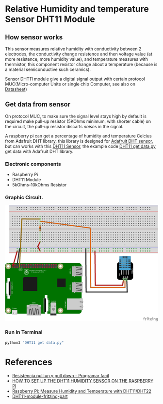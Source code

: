 # Relative Humidity and temperature Sensor DHT11 Module
## How sensor works
This sensor measures relative humidity with conductivity between 2 electrodes, the conductivity change resistence and then voltage value (at more resistence, more humidity value), and temperature measures with thermistor, this component resistor change about a temperature (because is a material semiconductive such ceramics).

Sensor DHT11 module give a digital signal output with certain protocol MUC(Micro-computer Unite or single chip Computer, see also on [Datasheet](https://www.mouser.com/ds/2/758/DHT11-Technical-Data-Sheet-Translated-Version-1143054.pdf))

## Get data from sensor
On protocol MUC, to make sure the signal level stays high by default is required make pull-up resistor (5KOhms minimum, with shorter cable) on the circuit, the pull-up resistor discarts *noises* in the signal. 

A raspberry pi can get a percentage of humidity and temperature Celcius from Adafruit DHT library, this library is designed for [Adafruit DHT sensor](https://www.adafruit.com/product/385), but can works with this [DHT11 Sensor](https://dualtronica.com/sensores/25-sensor-de-temperatura-y-humedad-relativa-dht11.html), the example code [DHT11 get data.py](/Example&#32;code/DHT11&#32;Sensor/DHT11&#32;get&#32;data.py) get data with Adafruit DHT library.

### Electronic components
* Raspberry Pi
* DHT11 Module
* 5kOhms-10kOhms Resistor

### Graphic Circuit.
![DHT11 circuit - Test](/Images/Circuits/DHT11&#32;Sensor_bb.png)

### Run in Terminal
```bash
python3 "DHT11 get data.py"
```

# References
* [Resistencia pull up y pull down - Programar facil](https://programarfacil.com/blog/arduino-blog/resistencia-pull-up-y-pull-down/)
* [HOW TO SET UP THE DHT11 HUMIDITY SENSOR ON THE RASPBERRY PI](http://www.circuitbasics.com/how-to-set-up-the-dht11-humidity-sensor-on-the-raspberry-pi/)
* [Raspberry Pi: Measure Humidity and Temperature with DHT11/DHT22](https://tutorials-raspberrypi.com/raspberry-pi-measure-humidity-temperature-dht11-dht22/)
* [DHT11-module-fritzing-part](https://github.com/HuangYuTse/DHT11-module-fritzing-part)